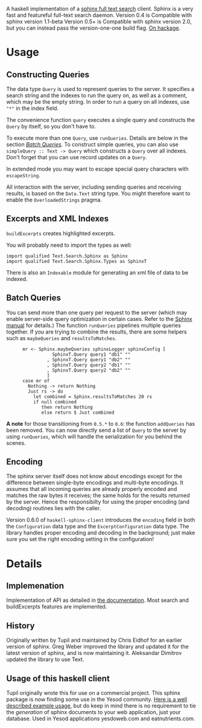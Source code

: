 A haskell implementation of a [sphinx full text search](http://sphinxsearch.com) client.
Sphinx is a very fast and featureful full-text search daemon.
Version 0.4 is Compatible with sphinx version 1.1-beta
Version 0.5+ is Compatible with sphinx version 2.0, but you can instead pass the version-one-one build flag.
[On hackage](http://hackage.haskell.org/package/sphinx).

# Usage

## Constructing Queries

The data type `Query` is used to represent queries to the server. It specifies
a search string and the indexes to run the query on, as well as a comment,
which may be the empty string. In order to run a query on all indexes, use
`"*"` in the index field.

The convenience function `query` executes a single query and constructs the
`Query` by itself, so you don't have to.

To execute more than one `Query`, use `runQueries`. Details are below in the
section [*Batch Queries*](#batch-queries). To construct simple queries, you can
also use `simpleQuery :: Text -> Query` which constructs a `Query` over all
indexes. Don't forget that you can use record updates on a `Query`.

In extended mode you may want to escape special query characters with `escapeString`.

All interaction with the server, including sending queries and receiving
results, is based on the `Data.Text` string type. You might therefore want to
enable the `OverloadedStrings` pragma.

## Excerpts and XML Indexes

`buildExcerpts` creates highlighted excerpts.

You will probably need to import the types as well:

    import qualified Text.Search.Sphinx as Sphinx
    import qualified Text.Search.Sphinx.Types as SphinxT

There is also an `Indexable` module for generating an xml file of data to be indexed.

## Batch Queries

You can send more than one query per request to the server (which may enable
server-side query optimization in certain cases. Refer to the
[Sphinx manual](http://sphinxsearch.com/docs/2.0.4/api-func-addquery.html)
for details.) The function `runQueries` pipelines multiple queries together. If you
are trying to combine the results, there are some helpers such as
`maybeQueries` and `resultsToMatches`.

~~~~~~ {.haskell}
      mr <- Sphinx.maybeQueries sphinxLogger sphinxConfig [
                 SphinxT.Query query1 "db1" ""
               , SphinxT.Query query1 "db2" ""
               , SphinxT.Query query2 "db1" ""
               , SphinxT.Query query2 "db2" ""
               ]
      case mr of
        Nothing -> return Nothing
        Just rs -> do
          let combined = Sphinx.resultsToMatches 20 rs
          if null combined
             then return Nothing
             else return $ Just combined
~~~~~~

**A note** for those transitioning from `0.5.*` to `0.6`: the function `addQueries`
has been removed. You can now directly send a list of `Query` to the server by using
`runQueries`, which will handle the serialization for you behind the scenes.

## Encoding

The sphinx server itself does not know about encodings except for the
difference between single-byte encodings and multi-byte encodings. It assumes
that all incoming queries are already properly encoded and matches the raw
bytes it receives; the same holds for the results returned by the server. Hence
the responsibilty for using the proper encoding (and decoding) routines lies
with the caller.

Version 0.6.0 of `haskell-sphinx-client` introduces the `encoding` field in
both the `Configuration` data type and the `ExcerptConfiguration` data type.
The library handles proper encoding and decoding in the background; just
make sure you set the right encoding setting in the configuration!

Details
=======

Implemenation
-------------
Implementation of API as detailed in [the documentation](http://sphinxsearch.com/docs/manual-1.10.html).
Most search and buildExcerpts features are implemented.

History
-------
Originally written by Tupil and maintained by Chris Eidhof for an earlier version of sphinx.
Greg Weber improved the library and updated it for the latest version of sphinx, and is now maintaining it.
Aleksandar Dimitrov updated the library to use Text.

Usage of this haskell client
----------------------------
Tupil originally wrote this for use on a commercial project.
This sphinx package is now finding some use in the Yesod community. [Here is a well described example usage](https://github.com/yesodweb/yesod/wiki/Sphinx-Search), but do keep in mind there is no requirement to tie the *generation* of sphinx documents to your web application, just your database. Used in Yesod applications yesdoweb.com and eatnutrients.com.
